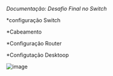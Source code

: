 *Documentação: Desafio Final no Switch*

*configuração Switch

*Cabeamento

*Configuração Router

*Configutação Desktoop

![image](https://github.com/gabrielxla/senac-tat/assets/159468890/8f584050-a72b-46d2-beee-fe50528e4b06)
